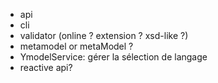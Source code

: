 - api
- cli
- validator (online ? extension ? xsd-like ?)
- metamodel or metaModel ?
- YmodelService: gérer la sélection de langage
- reactive api?